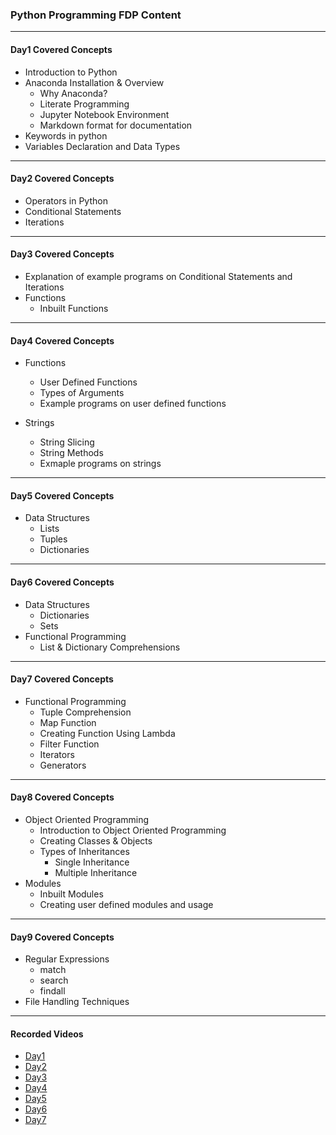 ### Python Programming FDP Content
____

#### Day1 Covered Concepts

- Introduction to Python
- Anaconda Installation & Overview
  - Why Anaconda?
  - Literate Programming
  - Jupyter Notebook Environment
  - Markdown format for documentation
- Keywords in python
- Variables Declaration and Data Types

____

#### Day2 Covered Concepts

- Operators in Python
- Conditional Statements
- Iterations

____

#### Day3 Covered Concepts

- Explanation of example programs on Conditional Statements and Iterations
- Functions
  - Inbuilt Functions
  
____

#### Day4 Covered Concepts

- Functions
  - User Defined Functions
  - Types of Arguments
  - Example programs on user defined functions

- Strings
  - String Slicing
  - String Methods
  - Exmaple programs on strings
  
____

#### Day5 Covered Concepts

- Data Structures 
  - Lists
  - Tuples
  - Dictionaries
  
____

#### Day6 Covered Concepts

- Data Structures 
   - Dictionaries
   - Sets
- Functional Programming
  - List & Dictionary Comprehensions
____

#### Day7 Covered Concepts

- Functional Programming
  - Tuple Comprehension
  - Map Function
  - Creating Function Using Lambda
  - Filter Function
  - Iterators
  - Generators
  
____

#### Day8 Covered Concepts

- Object Oriented Programming
  - Introduction to Object Oriented Programming
  - Creating Classes & Objects
  - Types of Inheritances
    - Single Inheritance
    - Multiple Inheritance
- Modules
  - Inbuilt Modules
  - Creating user defined modules and usage
____
 
 
#### Day9 Covered Concepts

- Regular Expressions
  - match
  - search
  - findall
- File Handling Techniques

____

#### Recorded Videos

- [Day1](https://drive.google.com/file/d/1Rg4dSE-2J1U98Rhilg6gWZTdTbN0j1An/view?usp=sharing)
- [Day2](https://drive.google.com/file/d/1oP5YlZGbFPF7c7mE73MkjAyQDU04sZDO/view?usp=sharing)
- [Day3](https://drive.google.com/file/d/1ECeCp7V3CZLCJbr_jaMSEUdL6Qn7rQSS/view?usp=sharing)
- [Day4](https://drive.google.com/file/d/1gVy98hOvX4TnN9IYHz6V4rXj3LSiljrX/view?usp=sharing)
- [Day5](https://drive.google.com/file/d/1DzdtyAwpd_vL_lPtfgQq4KSTD4a7o9ox/view?usp=sharing)
- [Day6](https://drive.google.com/file/d/149k2YXBbZVGaAnkJaaRmlQ65APi4kFga/view?usp=sharing)
- [Day7](https://drive.google.com/file/d/1MUSULWOXCc5zDNHnzAWhKQN9j8NhsFCO/view?usp=sharing)
